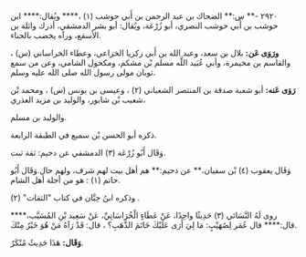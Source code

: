 ٢٩٢٠ -** س:** الضحاك بن عبد الرحمن بن أَبي حوشب (١) ،**** ويُقال:**** ابن حوشب بن أَبي حوشب النصري، أبو زُرْعَة، ويُقال: أبو بشر الدمشقي، أدرك واثلة بن الأسقع، ورآه يخضب بالحناء.

**ورَوَى عَن:** بلال بن سعد، وعبد الله بن أَبي زكريا الخزاعي، وعطاء الخراساني (س) ، والقاسم بن مخيمرة، وأبي عُبَيد اللَّه مسلم بْن مشكم، ومكحول الشامي، وعن من سمع ثوبان مولى رسول الله صلى الله عليه وسلم.

**رَوَى عَنه:** أبو شعبة صدقة بن المنتصر الشعباني (٢) ، وعيسى بن يونس (س) ، ومحمد بْن شعيب بْن شابور، والوليد بن مزيد العذري،

والوليد بن مسلم.

ذكره أبو الحسن بْن سميع في الطبقة الرابعة.

وَقَال أَبُو زُرْعَة (٣) الدمشقي عن دحيم: ثقة ثبت.

وَقَال يعقوب (٤) بْن سفيان،** عن دحيم:** هم أهل بيت لهم شرف، ولهم حال.وَقَال أَبُو حاتم (١) : هو من أجلة أهل الشام.

وذكره ابنُ حِبَّان في كتاب "الثقات" (٢) .

روى لَهُ النَّسَائي (٣) حَدِيثًا واحِدًا، عَنْ عَطَاءٍ الْخُرَاسَانِيِّ، عَنْ سَعِيد بْنِ المُسَيَّب،**** قال:**** قال عُمَر لِصُهَيْبٍ: مَا لِيَ أَرَى عَلَيْكَ خَاتَمَ الذَّهَبِ؟ ، قال: قَدْ رَآهُ مَنْ هُوَ خَيْرُ مِنْكَ.

**وَقَال:** هَذَا حَدِيثٌ مُنْكَرٌ.